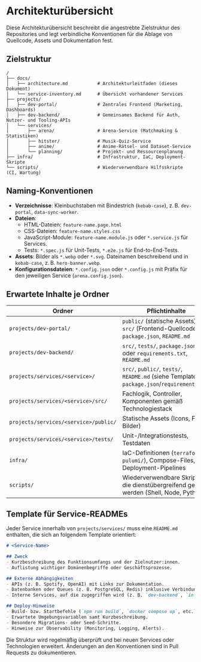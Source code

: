 # Architekturübersicht

Diese Architekturübersicht beschreibt die angestrebte Zielstruktur des Repositories und legt verbindliche Konventionen für die Ablage von Quellcode, Assets und Dokumentation fest.

## Zielstruktur

```
/
├── docs/
│   ├── architecture.md           # Architekturleitfaden (dieses Dokument)
│   └── service-inventory.md      # Übersicht vorhandener Services
├── projects/
│   ├── dev-portal/               # Zentrales Frontend (Marketing, Dashboards)
│   ├── dev-backend/              # Gemeinsames Backend für Auth, Nutzer- und Tooling-APIs
│   └── services/
│       ├── arena/                # Arena-Service (Matchmaking & Statistiken)
│       ├── hitster/              # Musik-Quiz-Service
│       ├── anime/                # Anime-Rätsel- und Dataset-Service
│       └── planning/             # Projekt- und Ressourcenplanung
├── infra/                        # Infrastruktur, IaC, Deployment-Skripte
└── scripts/                      # Wiederverwendbare Hilfsskripte (CI, Wartung)
```

## Naming-Konventionen

- **Verzeichnisse**: Kleinbuchstaben mit Bindestrich (`kebab-case`), z. B. `dev-portal`, `data-sync-worker`.
- **Dateien**:
  - HTML-Dateien: `feature-name.page.html`
  - CSS-Dateien: `feature-name.styles.css`
  - JavaScript-Module: `feature-name.module.js` oder `*.service.js` für Services.
  - Tests: `*.spec.js` für Unit-Tests, `*.e2e.js` für End-to-End-Tests.
- **Assets**: Bilder als `*.webp` oder `*.svg`. Dateinamen beschreibend und in `kebab-case`, z. B. `hero-banner.webp`.
- **Konfigurationsdateien**: `*.config.json` oder `*.config.js` mit Präfix für den jeweiligen Service (`arena.config.json`).

## Erwartete Inhalte je Ordner

| Ordner                                   | Pflichtinhalte                                                                                  | Optionale Inhalte                                  |
|------------------------------------------|-------------------------------------------------------------------------------------------------|-----------------------------------------------------|
| `projects/dev-portal/`                   | `public/` (statische Assets), `src/` (Frontend-Quellcode), `package.json`, `README.md`          | `tests/`, `storybook/`, `docs/`                     |
| `projects/dev-backend/`                  | `src/`, `tests/`, `package.json` oder `requirements.txt`, `README.md`                           | `migrations/`, `docs/`                              |
| `projects/services/<service>/`           | `src/`, `public/`, `tests/`, `README.md` (siehe Template), `package.json`/`requirements.txt`    | `docs/`, `infrastructure/`, `local/`                |
| `projects/services/<service>/src/`       | Fachlogik, Controller, Komponenten gemäß Technologiestack                                       | `__mocks__/`, `__fixtures__/`                       |
| `projects/services/<service>/public/`    | Statische Assets (Icons, Fonts, Bilder)                                                         | `locales/` für Übersetzungen                        |
| `projects/services/<service>/tests/`     | Unit-/Integrationstests, Testdaten                                                              | `e2e/` für End-to-End-Tests                         |
| `infra/`                                 | IaC-Definitionen (`terraform/`, `pulumi/`), Compose-Files, Deployment-Pipelines                  | `monitoring/`, `observability/`                     |
| `scripts/`                               | Wiederverwendbare Skripte, die dienstübergreifend genutzt werden (Shell, Node, Python)          | `README.md` mit Anwendungsbeispielen                |

## Template für Service-READMEs

Jeder Service innerhalb von `projects/services/` muss eine `README.md` enthalten, die sich an folgendem Template orientiert:

```markdown
# <Service-Name>

## Zweck
- Kurzbeschreibung des Funktionsumfangs und der Zielnutzer:innen.
- Auflistung wichtiger Domänenbegriffe oder Geschäftsprozesse.

## Externe Abhängigkeiten
- APIs (z. B. Spotify, OpenAI) mit Links zur Dokumentation.
- Datenbanken oder Queues (z. B. PostgreSQL, Redis) inklusive Verbindungsdetails.
- Interne Services, auf die zugegriffen wird (z. B. `dev-backend`, `infra/monitoring`).

## Deploy-Hinweise
- Build- bzw. Startbefehle (`npm run build`, `docker compose up`, etc.).
- Erwartete Umgebungsvariablen samt Kurzbeschreibung.
- Besondere Migrations- oder Seed-Schritte.
- Hinweise zur Observability (Monitoring, Logging, Alerts).
```

Die Struktur wird regelmäßig überprüft und bei neuen Services oder Technologien erweitert. Änderungen an den Konventionen sind in Pull Requests zu dokumentieren.
